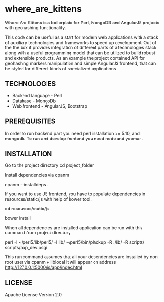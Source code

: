 where_are_kittens
=================

Where Are Kittens is a boilerplate for Perl, MongoDB and AngularJS projects with geohashing functionality.

This code can be useful as a start for modern web applications with a stack of auxiliary technologies and frameworks to
speed up development.
Out of the the box it provides integration of different parts of a technologies stack along with a useful programming
model that can be utilized to build robust and extensible products.
As an example the project contained API for geohashing markers manipulation and simple AngularJS frontend, that can be styled for
different kinds of specialized applications.

TECHNOLOGIES
------------
* Backend language - Perl
* Database - MongoDb
* Web frontend - AngularJS, Bootstrap

PREREQUISITES
-------------
In order to run backend part you need perl installation >= 5.10, and mongodb.
To run and develop frontend you need node and yeoman.


INSTALLATION
------------
Go to the project directory
cd project_folder

Install dependencies via cpanm

cpanm --installdeps .

If you want to use JS frontend,  you have to populate dependencies in  resources/static/js
with help of bower tool.

cd resources/static/js

bower install

When all dependencies are installed application can be run with this command from project directory

perl -I ~/perl5/lib/perl5/ -I lib/ ~/perl5/bin/plackup -R ./lib/ -R scripts/  scripts/app_dev.psgi

This run command assumes that all your dependencies are installed by non root user via cpanm + liblocal
It will appear on address http://127.0.0.1:5000/js/app/index.html

LICENSE
--------
Apache License Version 2.0